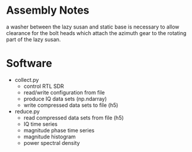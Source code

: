 # Assembly Notes

a washer between the lazy susan and static base is necessary to allow clearance for the bolt heads which attach the azimuth gear to the rotating part of the lazy susan.


# Software

- collect.py
    - control RTL SDR
    - read/write configuration from file
    - produce IQ data sets (np.ndarray)
    - write compressed data sets to file (h5)
- reduce.py
    - read compressed data sets from file (h5) 
    - IQ time series 
    - magnitude phase time series
    - magnitude histogram
    - power spectral density
